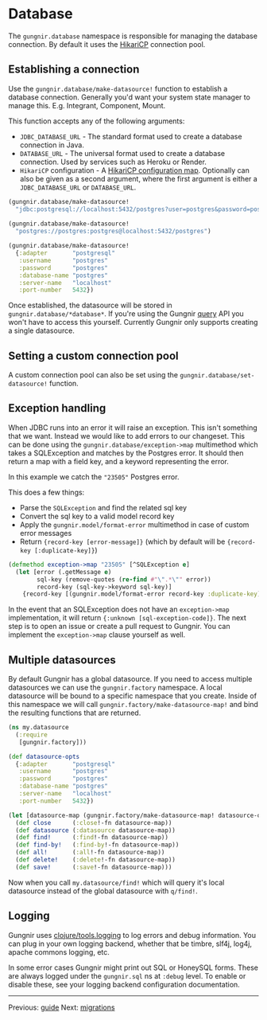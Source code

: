 # Database

The `gungnir.database` namespace is responsible for managing the database
connection. By default it uses the
[HikariCP](https://github.com/brettwooldridge/HikariCP) connection pool.


## Establishing a connection

Use the `gungnir.database/make-datasource!` function to establish a database
connection. Generally you'd want your system state manager to manage
this. E.g. Integrant, Component, Mount.

This function accepts any of the following arguments:

* `JDBC_DATABASE_URL` - The standard format used to create a database connection
  in Java.
* `DATABASE_URL` - The universal format used to create a database
  connection. Used by services such as Heroku or Render.
* `HikariCP` configuration - A [HikariCP configuration
  map](https://github.com/tomekw/hikari-cp#configuration-options). Optionally
  can also be given as a second argument, where the first argument is either a
  `JDBC_DATABASE_URL` or `DATABASE_URL`.

```clojure
(gungnir.database/make-datasource!
  "jdbc:postgresql://localhost:5432/postgres?user=postgres&password=postgres")
  
(gungnir.database/make-datasource!
  "postgres://postgres:postgres@localhost:5432/postgres")

(gungnir.database/make-datasource!
  {:adapter       "postgresql"
   :username      "postgres"
   :password      "postgres"
   :database-name "postgres"
   :server-name   "localhost"
   :port-number   5432})
```

Once established, the datasource will be stored in
`gungnir.database/*database*`. If you're using the Gungnir
[query](https://kwrooijen.github.io/gungnir/query.html) API you won't have to
access this yourself. Currently Gungnir only supports creating a single
datasource.

## Setting a custom connection pool

A custom connection pool can also be set using the
`gungnir.database/set-datasource!` function.


## Exception handling

When JDBC runs into an error it will raise an exception. This isn't something
that we want. Instead we would like to add errors to our changeset. This can be
done using the `gungnir.database/exception->map` multimethod which takes a
SQLException and matches by the Postgres error. It should then return a map with
a field key, and a keyword representing the error.


In this example we catch the `"23505"` Postgres error.

This does a few things:

* Parse the `SQLException` and find the related sql key
* Convert the sql key to a valid model record key
* Apply the `gungnir.model/format-error` multimethod in case of custom error messages
* Return `{record-key [error-message]}` (which by default will be `{record-key [:duplicate-key]}`)

```clojure
(defmethod exception->map "23505" [^SQLException e]
  (let [error (.getMessage e)
        sql-key (remove-quotes (re-find #"\".*\"" error))
        record-key (sql-key->keyword sql-key)]
    {record-key [(gungnir.model/format-error record-key :duplicate-key)]}))
```

In the event that an SQLException does not have an `exception->map`
implementation, it will return `{:unknown [sql-exception-code]}`. The next step
is to open an issue or create a pull request to Gungnir. You can implement the
`exception->map` clause yourself as well.

## Multiple datasources

By default Gungnir has a global datasource. If you need to access multiple
datasources we can use the `gungnir.factory` namespace. A local datasource will
be bound to a specific namespace that you create. Inside of this namespace we
will call `gungnir.factory/make-datasource-map!` and bind the resulting
functions that are returned.

```clojure
(ns my.datasource
  (:require
   [gungnir.factory]))

(def datasource-opts
  {:adapter       "postgresql"
   :username      "postgres"
   :password      "postgres"
   :database-name "postgres"
   :server-name   "localhost"
   :port-number   5432})

(let [datasource-map (gungnir.factory/make-datasource-map! datasource-opts)]
  (def close      (:close!-fn datasource-map))
  (def datasource (:datasource datasource-map))
  (def find!      (:find!-fn datasource-map))
  (def find-by!   (:find-by!-fn datasource-map))
  (def all!       (:all!-fn datasource-map))
  (def delete!    (:delete!-fn datasource-map))
  (def save!      (:save!-fn datasource-map)))
```

Now when you call `my.datasource/find!` which will query it's local datasource
instead of the global datasource with `q/find!`.

## Logging

Gungnir uses [clojure/tools.logging](https://github.com/clojure/tools.logging)
to log errors and debug information. You can plug in your own logging backend,
whether that be timbre, slf4j, log4j, apache commons logging, etc.

In some error cases Gungnir might print out SQL or HoneySQL forms. These are
always logged under the `gungnir.sql` ns at `:debug` level. To enable or disable
these, see your logging backend configuration documentation.

---

<div class="footer-navigation">
<span>Previous: <a href="https://kwrooijen.github.io/gungnir/guide.html">guide</a></span>
<span>Next: <a href="https://kwrooijen.github.io/gungnir/migrations.html">migrations</a></span>
</div>
